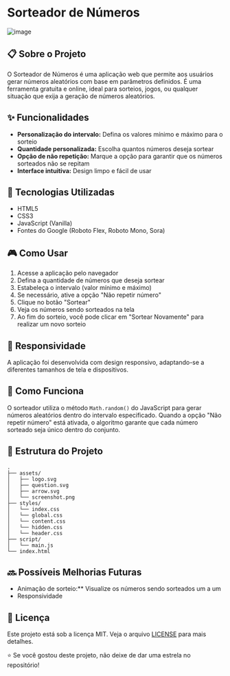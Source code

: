 # Sorteador de Números

![image](https://github.com/user-attachments/assets/f1422552-1fc7-428a-9358-b60860af91ea)


## 📋 Sobre o Projeto

O Sorteador de Números é uma aplicação web que permite aos usuários gerar números aleatórios com base em parâmetros definidos. É uma ferramenta gratuita e online, ideal para sorteios, jogos, ou qualquer situação que exija a geração de números aleatórios.

## ✨ Funcionalidades

- **Personalização do intervalo:** Defina os valores mínimo e máximo para o sorteio
- **Quantidade personalizada:** Escolha quantos números deseja sortear
- **Opção de não repetição:** Marque a opção para garantir que os números sorteados não se repitam
- **Interface intuitiva:** Design limpo e fácil de usar

## 🚀 Tecnologias Utilizadas

- HTML5
- CSS3
- JavaScript (Vanilla)
- Fontes do Google (Roboto Flex, Roboto Mono, Sora)

## 🎮 Como Usar

1. Acesse a aplicação pelo navegador
2. Defina a quantidade de números que deseja sortear
3. Estabeleça o intervalo (valor mínimo e máximo)
4. Se necessário, ative a opção "Não repetir número"
5. Clique no botão "Sortear"
6. Veja os números sendo sorteados na tela
7. Ao fim do sorteio, você pode clicar em "Sortear Novamente" para realizar um novo sorteio

## 📱 Responsividade

A aplicação foi desenvolvida com design responsivo, adaptando-se a diferentes tamanhos de tela e dispositivos.

## 💭 Como Funciona

O sorteador utiliza o método `Math.random()` do JavaScript para gerar números aleatórios dentro do intervalo especificado. Quando a opção "Não repetir número" está ativada, o algoritmo garante que cada número sorteado seja único dentro do conjunto.

## 🧩 Estrutura do Projeto

```
.
├── assets/
│   ├── logo.svg
│   ├── question.svg
│   ├── arrow.svg
│   └── screenshot.png
├── styles/
│   └── index.css
│   └── global.css
│   └── content.css
│   └── hidden.css
│   └── header.css
├── script/
│   └── main.js
└── index.html
```

## 🔜 Possíveis Melhorias Futuras

- Animação de sorteio:** Visualize os números sendo sorteados um a um
- Responsividade

## 📄 Licença

Este projeto está sob a licença MIT. Veja o arquivo [LICENSE](LICENSE) para mais detalhes.


⭐ Se você gostou deste projeto, não deixe de dar uma estrela no repositório!
